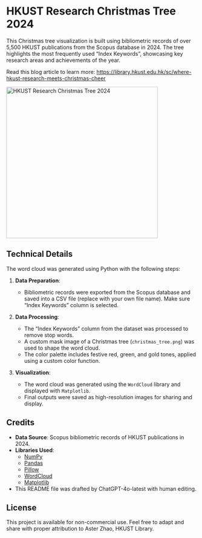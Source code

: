 # HKUST Research Christmas Tree 2024

This Christmas tree visualization is built using bibliometric records of over 5,500 HKUST publications from the Scopus database in 2024. The tree highlights the most frequently used “Index Keywords”, showcasing key research areas and achievements of the year. 

Read this blog article to learn more: https://library.hkust.edu.hk/sc/where-hkust-research-meets-christmas-cheer

<img src="https://library.hkust.edu.hk/sc/wp-content/uploads/sites/5/2024/12/christmas_tree_wordcloud_highres_indexkeywords.png" alt="HKUST Research Christmas Tree 2024" width="400">

## **Technical Details**

The word cloud was generated using Python with the following steps:

1. **Data Preparation**:
   - Bibliometric records were exported from the Scopus database and saved into a CSV file (replace with your own file name). Make sure “Index Keywords” column is selected.

2. **Data Processing**:
   - The “Index Keywords” column from the dataset was processed to remove stop words.
   - A custom mask image of a Christmas tree (`christmas_tree.png`) was used to shape the word cloud.
   - The color palette includes festive red, green, and gold tones, applied using a custom color function.

3. **Visualization**:
   - The word cloud was generated using the `WordCloud` library and displayed with `Matplotlib`.
   - Final outputs were saved as high-resolution images for sharing and display.



## **Credits**

- **Data Source**: Scopus bibliometric records of HKUST publications in 2024.
- **Libraries Used**: 
  - [NumPy](https://numpy.org/)
  - [Pandas](https://pandas.pydata.org/)
  - [Pillow](https://pillow.readthedocs.io/)
  - [WordCloud](https://github.com/amueller/word_cloud)
  - [Matplotlib](https://matplotlib.org/)
- This README file was drafted by ChatGPT-4o-latest with human editing. 


## **License**

This project is available for non-commercial use. Feel free to adapt and share with proper attribution to Aster Zhao, HKUST Library. 
